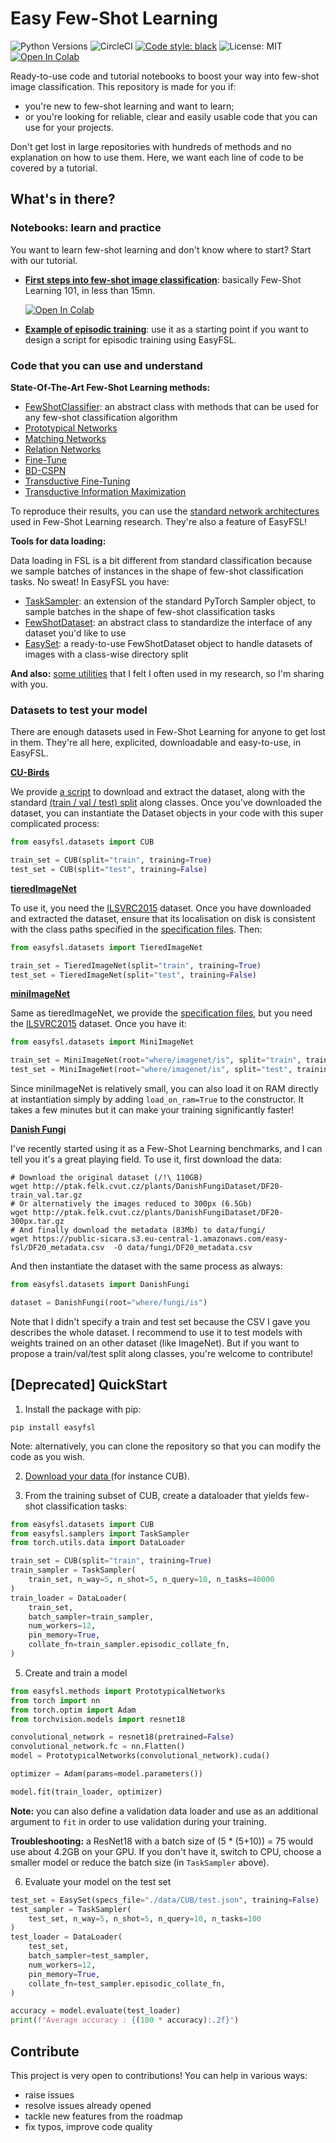 # Easy Few-Shot Learning
![Python Versions](https://img.shields.io/badge/python-3.6%20|%203.7%20|%203.8-%23EBBD68.svg)
![CircleCI](https://img.shields.io/circleci/build/github/sicara/easy-few-shot-learning)
[![Code style: black](https://img.shields.io/badge/code%20style-black-000000.svg)](https://github.com/python/black)
![License: MIT](https://img.shields.io/badge/license-MIT-green)
[![Open In Colab](https://colab.research.google.com/assets/colab-badge.svg)](https://colab.research.google.com/github/sicara/easy-few-shot-learning/blob/master/notebooks/my_first_few_shot_classifier.ipynb)

Ready-to-use code and tutorial notebooks to boost your way into few-shot image classification. 
This repository is made for you if:

- you're new to few-shot learning and want to learn;
- or you're looking for reliable, clear and easily usable code that you can use for your projects.

Don't get lost in large repositories with hundreds of methods and no explanation on how to use them. Here, we want each line
of code to be covered by a tutorial.
## What's in there?

### Notebooks: learn and practice
You want to learn few-shot learning and don't know where to start? Start with our tutorial.

- **[First steps into few-shot image classification](notebooks/my_first_few_shot_classifier.ipynb)**: 
basically Few-Shot Learning 101, in less than 15mn.

    [![Open In Colab](https://colab.research.google.com/assets/colab-badge.svg)](https://colab.research.google.com/github/sicara/easy-few-shot-learning/blob/master/notebooks/my_first_few_shot_classifier.ipynb)

- **[Example of episodic training](notebooks/episodic_training.ipynb)**: 
use it as a starting point if you want to design a script for episodic training using EasyFSL.

### Code that you can use and understand

**State-Of-The-Art Few-Shot Learning methods:**

- [FewShotClassifier](easyfsl/methods/few_shot_classifier.py): an abstract class with methods that can be used for 
  any few-shot classification algorithm
- [Prototypical Networks](easyfsl/methods/prototypical_networks.py)
- [Matching Networks](easyfsl/methods/matching_networks.py)
- [Relation Networks](easyfsl/methods/relation_networks.py)
- [Fine-Tune](easyfsl/methods/finetune.py)
- [BD-CSPN](easyfsl/methods/bd_cspn.py)
- [Transductive Fine-Tuning](easyfsl/methods/transductive_finetuning.py)
- [Transductive Information Maximization](easyfsl/methods/tim.py)

To reproduce their results, you can use the [standard network architectures](easyfsl/modules/predesigned_modules.py) 
used in Few-Shot Learning research. They're also a feature of EasyFSL!

**Tools for data loading:**

Data loading in FSL is a bit different from standard classification because we sample batches of
instances in the shape of few-shot classification tasks. No sweat! In EasyFSL you have:

- [TaskSampler](easyfsl/samplers/task_sampler.py): an extension of the standard PyTorch Sampler object, to sample batches in the shape of few-shot classification tasks
- [FewShotDataset](easyfsl/datasets/few_shot_dataset.py): an abstract class to standardize the interface of any dataset you'd like to use
- [EasySet](easyfsl/datasets/easy_set.py): a ready-to-use FewShotDataset object to handle datasets of images with a class-wise directory split

**And also:** [some utilities](easyfsl/utils.py) that I felt I often used in my research, so I'm sharing with you.

### Datasets to test your model

There are enough datasets used in Few-Shot Learning for anyone to get lost in them. They're all here, 
explicited, downloadable and easy-to-use, in EasyFSL. 

**[CU-Birds](http://www.vision.caltech.edu/visipedia/CUB-200.html)**

We provide [a script](scripts/download_CUB.sh) to download and extract the dataset, 
along with the standard [(train / val / test) split](data/CUB) along classes. 
Once you've downloaded the dataset, you can instantiate the Dataset objects in your code
with this super complicated process:

```python
from easyfsl.datasets import CUB

train_set = CUB(split="train", training=True)
test_set = CUB(split="test", training=False)
```

**[tieredImageNet](https://paperswithcode.com/dataset/tieredimagenet)**

To use it, you need the [ILSVRC2015](https://image-net.org/challenges/LSVRC/index.php) dataset. Once you have 
downloaded and extracted the dataset, ensure that its localisation on disk is consistent with the class paths
specified in the [specification files](data/tiered_imagenet). Then:

```python
from easyfsl.datasets import TieredImageNet

train_set = TieredImageNet(split="train", training=True)
test_set = TieredImageNet(split="test", training=False)
```

**[miniImageNet](https://paperswithcode.com/dataset/miniimagenet)**

Same as tieredImageNet, we provide the [specification files](data/mini_imagenet), 
but you need the [ILSVRC2015](https://image-net.org/challenges/LSVRC/index.php) dataset.
Once you have it:

```python
from easyfsl.datasets import MiniImageNet

train_set = MiniImageNet(root="where/imagenet/is", split="train", training=True)
test_set = MiniImageNet(root="where/imagenet/is", split="test", training=False)
```

Since miniImageNet is relatively small, you can also load it on RAM directly at instantiation simply by
adding `load_on_ram=True` to the constructor. 
It takes a few minutes but it can make your training significantly faster!

**[Danish Fungi](https://paperswithcode.com/paper/danish-fungi-2020-not-just-another-image)**

I've recently started using it as a Few-Shot Learning benchmarks, and I can tell you it's a great
playing field. To use it, first download the data:

```shell
# Download the original dataset (/!\ 110GB)
wget http://ptak.felk.cvut.cz/plants/DanishFungiDataset/DF20-train_val.tar.gz
# Or alternatively the images reduced to 300px (6.5Gb)
wget http://ptak.felk.cvut.cz/plants/DanishFungiDataset/DF20-300px.tar.gz
# And finally download the metadata (83Mb) to data/fungi/
wget https://public-sicara.s3.eu-central-1.amazonaws.com/easy-fsl/DF20_metadata.csv  -O data/fungi/DF20_metadata.csv
```

And then instantiate the dataset with the same process as always:

```python
from easyfsl.datasets import DanishFungi

dataset = DanishFungi(root="where/fungi/is")
```

Note that I didn't specify a train and test set because the CSV I gave you describes the whole dataset.
I recommend to use it to test models with weights trained on an other dataset (like ImageNet).
But if you want to propose a train/val/test split along classes, you're welcome to contribute!

## [Deprecated] QuickStart


1. Install the package with pip: 
   
```pip install easyfsl```

Note: alternatively, you can clone the repository so that you can modify the code as you wish.
   
2. [Download your data ](#datasets-to-test-your-model) (for instance CUB).

4. From the training subset of CUB, create a dataloader that yields few-shot classification tasks:

```python
from easyfsl.datasets import CUB
from easyfsl.samplers import TaskSampler
from torch.utils.data import DataLoader

train_set = CUB(split="train", training=True)
train_sampler = TaskSampler(
    train_set, n_way=5, n_shot=5, n_query=10, n_tasks=40000
)
train_loader = DataLoader(
    train_set,
    batch_sampler=train_sampler,
    num_workers=12,
    pin_memory=True,
    collate_fn=train_sampler.episodic_collate_fn,
)
```

5. Create and train a model

```python
from easyfsl.methods import PrototypicalNetworks
from torch import nn
from torch.optim import Adam
from torchvision.models import resnet18

convolutional_network = resnet18(pretrained=False)
convolutional_network.fc = nn.Flatten()
model = PrototypicalNetworks(convolutional_network).cuda()

optimizer = Adam(params=model.parameters())

model.fit(train_loader, optimizer)
```
   **Note:** you can also define a validation data loader and use as an additional argument to `fit`
in order to use validation during your training.

   **Troubleshooting:** a ResNet18 with a batch size of (5 * (5+10)) = 75 would use about 4.2GB on your GPU.
If you don't have it, switch to CPU, choose a smaller model or reduce the batch size (in `TaskSampler` above).

6. Evaluate your model on the test set

```python
test_set = EasySet(specs_file="./data/CUB/test.json", training=False)
test_sampler = TaskSampler(
    test_set, n_way=5, n_shot=5, n_query=10, n_tasks=100
)
test_loader = DataLoader(
    test_set,
    batch_sampler=test_sampler,
    num_workers=12,
    pin_memory=True,
    collate_fn=test_sampler.episodic_collate_fn,
)

accuracy = model.evaluate(test_loader)
print(f"Average accuracy : {(100 * accuracy):.2f}")
```

## Contribute
This project is very open to contributions! You can help in various ways:
- raise issues
- resolve issues already opened
- tackle new features from the roadmap
- fix typos, improve code quality



